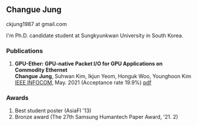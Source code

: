 ## Changue Jung
ckjung1987 at gmail.com  


I'm Ph.D. candidate student at Sungkyunkwan University in South Korea.

### Publications
1. **GPU-Ether: GPU-native Packet I/O for GPU Applications on Commodity Ethernet**  
   **Changue Jung**, Suhwan Kim, Ikjun Yeom, Honguk Woo, Younghoon Kim  
   [IEEE INFOCOM](https://infocom2021.ieee-infocom.org/accepted-paper-list-main-conference), May. 2021 (Acceptance rate 19.9%) [pdf](https://https://ckjung1987.github.io/assets/papers/INFOCOM_21_GPU_Ether.pdf)



### Awards

1. Best student poster (AsiaFI '13)
2. Bronze award (The 27th Samsung Humantech Paper Award, '21. 2)
